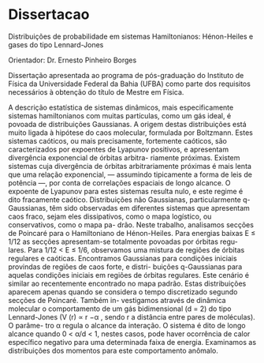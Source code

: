 # Dissertacao

Distribuições de probabilidade em sistemas
Hamiltonianos: Hénon-Heiles e gases do tipo
Lennard-Jones

Orientador: Dr. Ernesto Pinheiro Borges

Dissertação apresentada ao programa de 
pós-graduação do Instituto de Física da Universidade
Federal da Bahia (UFBA) como parte dos requisitos
necessários à obtenção do título de Mestre em Física.



A descrição estatística de sistemas dinâmicos, mais especificamente sistemas hamiltonianos
com muitas partículas, como um gás ideal, é povoada de distribuições Gaussianas. A origem
destas distribuições está muito ligada à hipótese do caos molecular, formulada por Boltzmann.
Estes sistemas caóticos, ou mais precisamente, fortemente caóticos, são caracterizados por
expoentes de Lyapunov positivos, e apresentam divergência exponencial de órbitas arbitra-
riamente próximas. Existem sistemas cuja divergência de órbitas arbitrariamente próximas é
mais lenta que uma relação exponencial, — assumindo tipicamente a forma de leis de potência
—, por conta de correlações espaciais de longo alcance. O expoente de Lyapunov para estes
sistemas resulta nulo, e este regime é dito fracamente caótico. Distribuições não Gaussianas,
particularmente q-Gaussianas, têm sido observadas em diferentes sistemas que apresentam
caos fraco, sejam eles dissipativos, como o mapa logístico, ou conservativos, como o mapa pa-
drão. Neste trabalho, analisamos secções de Poincaré para o Hamiltoniano de Hénon-Heiles.
Para energias baixas E ≤ 1/12 as secções apresentam-se totalmente povoadas por órbitas regu-
lares. Para 1/12 < E ≤ 1/6, observamos uma mistura de regiões de órbitas regulares e caóticas.
Encontramos Gaussianas para condições iniciais provindas de regiões de caos forte, e distri-
buições q-Gaussianas para aquelas condições iniciais em regiões de órbitas regulares. Este
cenário é similar ao recentemente encontrado no mapa padrão. Estas distribuições aparecem
apenas quando se considera o tempo discretizado segundo secções de Poincaré. Também in-
vestigamos através de dinâmica molecular o comportamento de um gás bidimensional (d = 2)
do tipo Lennard-Jones (V (r) ∝ r −α , sendo r a distância entre pares de moléculas). O parâme-
tro α regula o alcance da interação. O sistema é dito de longo alcance quando 0 < α/d < 1,
nestes casos, pode haver ocorrência de calor específico negativo para uma determinada faixa
de energia. Examinamos as distribuições dos momentos para este comportamento anômalo.	
